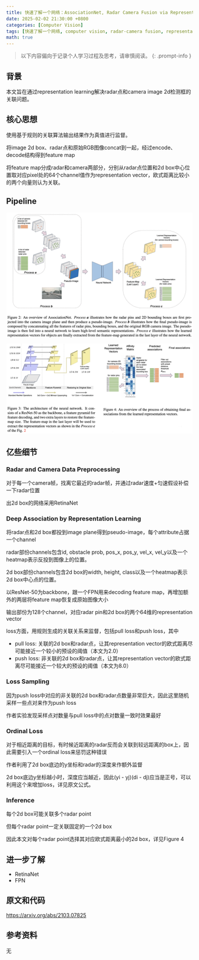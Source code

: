 ```yaml
---
title: 快速了解一个网络：AssociationNet, Radar Camera Fusion via Representation Learning in Autonomous Driving
date: 2025-02-02 21:30:00 +0800
categories: [Computer Vision]
tags: [快速了解一个网络, computer vision, radar-camera fusion, representation learning]
math: true
---
```


> 以下内容偏向于记录个人学习过程及思考，请审慎阅读。
{: .prompt-info }

## 背景

本文旨在通过representation learning解决radar点和camera image 2d检测框的关联问题。 

## 核心思想

使用基于规则的关联算法输出结果作为真值进行监督。

将image 2d box、radar点和原始RGB图像concat到一起，经过encode、decode结构得到feature map

将feature map分成radar和camera两部分，分别从radar点位置和2d box中心位置取对应pixel处的64个channel值作为representation vector，欧式距离比较小的两个向量则认为关联。

## Pipeline

![assoc-net-pipeline](assets/img/assoc-net-pipeline.png)

![assoc-net-architecture](assets/img/assoc-net-architecture.png)

## 亿些细节

### Radar and Camera Data Preprocessing

对于每一个camera帧，找离它最近的radar帧，并通过radar速度+匀速假设补偿一下radar位置

出2d box的网络采用RetinaNet

### Deep Association by Representation Learning

将radar点和2d box都投到image plane得到pseudo-image，每个attribute占据一个channel

radar部份channels包含id, obstacle prob, pos_x, pos_y, vel_x, vel_y以及一个heatmap表示反投到图像上的位置。

2d box部份channels包含2d box的width, height, class以及一个heatmap表示2d box中心点的位置。

以ResNet-50为backbone，跟一个FPN用来decoding feature map，再增加额外的两层将feature map恢复成原始图像大小

输出部份为128个channel，对应radar pin和2d box的两个64维的representation vector

loss方面，用规则生成的关联关系来监督，包括pull loss和push loss，其中

- pull loss: 关联的2d box和radar点，让其representation vector的欧式距离尽可能接近一个较小的预设的阈值（本文为2.0）
- push loss: 非关联的2d box和radar点，让其representation vector的欧式距离尽可能接近一个较大的预设的阈值（本文为8.0）

### Loss Sampling

因为push loss中对应的非关联的2d box和radar点数量非常巨大，因此这里随机采样一些点对来作为push loss

作者实验发现采样点对数量与pull loss中的点对数量一致时效果最好

### Ordinal Loss

对于相近距离的目标，有时候近距离的radar反而会关联到较远距离的box上，因此需要引入一个ordinal loss来惩罚这种错误

作者利用了2d box底边的y坐标和radar的深度来作额外监督

2d box底边y坐标越小时，深度应当越近，因此(yi - yj)(di - dj)应当是正号，可以利用这个来增加loss，详见原文公式。

### Inference

每个2d box可能关联多个radar point

但每个radar point一定关联固定的一个2d box

因此本文对每个radar point选择其对应欧式距离最小的2d box，详见Figure 4

## 进一步了解

- RetinaNet
- FPN

## 原文和代码

<https://arxiv.org/abs/2103.07825>

## 参考资料

无